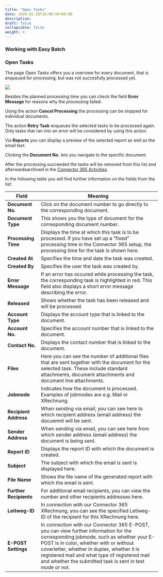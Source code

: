 ```yaml
---
title: "Open Tasks"
date: 2020-02-28T10:08:56+09:00
description: 
draft: false
collapsible: false
weight: 4
---
```

### Working with Easy Batch

### Open Tasks

The page Open Tasks offers you a overview for every document, that is enqueued for processing, but was not succesfully processed yet.

![](images/apps/Easy_Batch/en-us/app_open_tasks.png)

Besides the planned processing time you can check the field **Error Message** for reasons why the processing failed. 

Using the action **Cancel Processing** the processing can be stopped for individual documents.

The action **Retry Task** enqueues the selected tasks to be processed again.
Only tasks that ran into an error will be considered by using this action.

Via **Reports** you can display a preview of the selected report as well as the email text.

Clicking the **Document No.** lets you navigate to the specific document.

After the processing succeeded the tasks will be removed from this list and afterwardsarchived in the [Connector 365 Activities](/en-us/apps/easy-batch/working-with-easy-batch/archive/).

In the following table you will find further information on the fields from the list:


| Field | Meaning |
|-|-|
| **Document No.** | Click on the document number to go directly to the corresponding document.|
| **Document Type** | This shows you the type of document for the corresponding document number.|
| **Processing Time** | Displays the time at which this task is to be processed. If you have set up a "fixed" processing time in the Connector 365 setup, the processing time for the task is shown here. |
| **Created At** | Specifies the time and date the task was created. |
| **Created By** | Specifies the user the task was created by. |
| **Error Message** | If an error has occured while processing the task, the corresponding task is highlighted in red. This field also displays a short error message describing the error.|
| **Released** | Shows whether the task has been released and will be processed. |
| **Account Type** | Displays the account type that is linked to the document. |
| **Account No.** | Specifies the account number that is linked to the document. |
| **Contact No.** | Displays the contact number that is linked to the document. |
| **Files** | Here you can see the number of additional files that are sent together with the document for the selected task. These include standard attachments, document attachments and document line attachments. |
| **Jobmode** | Indicates how the document is processed. Examples of jobmodes are e.g. Mail or XRechnung. |
| **Recipient Address** | When sending via email, you can see here to which recipient address (email address) the docuemnt will be sent.|
| **Sender Address** | When sending via email, you can see here from which sender address (email address) the document is being sent. |
| **Report ID** | Displays the report ID with which the document is created. |
| **Subject** | The subject with which the email is sent is displayed here. |
| **File Name** | Shows the file name of the generated report with which the email is sent. |
| **Further Recipients** | For additional email recipients, you can view the number and other recipients addresses here. |
| **Leitweg-ID** | In connection with our Connector 365 XRechnung, you can see the specified Letiweg-ID of the recipient for this XRechnung here. |
| **E-POST Settings** | In connection with our Connector 365 E-POST, you can view further information for the corresponding jobmode, such as whether your E-POST is in color, whether with or without coverletter, whether in duplex, whether it is registered mail and what type of registered mail and whether the submitted task is sent in test mode or not.|